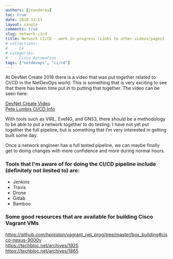 ```yaml
---
authors: [jvanderaa]
toc: true
date: 2018-11-11
layout: single
comments: true
slug: network-cicd
title: Network CI/CD - work in progress (Links to other videos/pages)
# collections:
#   - Le
# categories:
#   - Cisco Automation
tags: ["netdevops", "ci/cd"]
---
```


At DevNet Create 2018 there is a video that was put together related to CI/CD in the NetDevOps world. This is something that is very exciting to see that there has been time put in to putting that together. The video can be seen here:

[DevNet Create Video](https://www.youtube.com/watch?v=LinGy8DGIJ8&index=19&list=WL&t=16s)  
[Pete Lumbis CI/CD Info](https://gitlab.com/plumbis/cumulus-ci-cd)

<!-- more -->

With tools such as VIRL, EveNG, and GNS3, there should be a methodology to be able to put a network together to do testing. I have not yet put together the full pipeline, but is something that I'm very interested in getting built some day.

Once a network engineer has a full tested pipeline, we can maybe finally get to doing changes with more confidence and more during normal hours.

### Tools that I'm aware of for doing the CI/CD pipeline include (definitely not limited to) are:

- Jenkins  
- Travis  
- Drone  
- Gitlab  
- Bamboo  

### Some good resources that are available for building Cisco Vagrant VMs
https://github.com/hpreston/vagrant_net_prog/tree/master/box_building#cisco-nexus-9000v  
https://techbloc.net/archives/1925  
https://techbloc.net/archives/1865  
